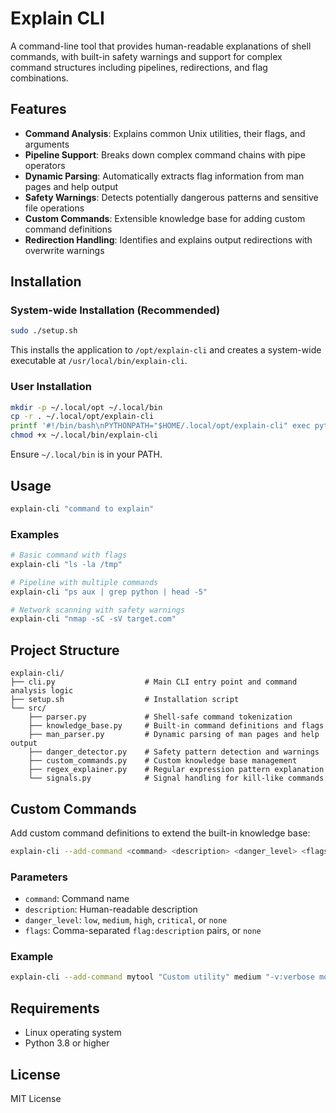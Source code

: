 # Explain CLI

A command-line tool that provides human-readable explanations of shell commands, with built-in safety warnings and support for complex command structures including pipelines, redirections, and flag combinations.

## Features

- **Command Analysis**: Explains common Unix utilities, their flags, and arguments
- **Pipeline Support**: Breaks down complex command chains with pipe operators
- **Dynamic Parsing**: Automatically extracts flag information from man pages and help output
- **Safety Warnings**: Detects potentially dangerous patterns and sensitive file operations
- **Custom Commands**: Extensible knowledge base for adding custom command definitions
- **Redirection Handling**: Identifies and explains output redirections with overwrite warnings

## Installation

### System-wide Installation (Recommended)

```bash
sudo ./setup.sh
```

This installs the application to `/opt/explain-cli` and creates a system-wide executable at `/usr/local/bin/explain-cli`.

### User Installation

```bash
mkdir -p ~/.local/opt ~/.local/bin
cp -r . ~/.local/opt/explain-cli
printf '#!/bin/bash\nPYTHONPATH="$HOME/.local/opt/explain-cli" exec python3 "$HOME/.local/opt/explain-cli/cli.py" "$@"\n' > ~/.local/bin/explain-cli
chmod +x ~/.local/bin/explain-cli
```

Ensure `~/.local/bin` is in your PATH.

## Usage

```bash
explain-cli "command to explain"
```

### Examples

```bash
# Basic command with flags
explain-cli "ls -la /tmp"

# Pipeline with multiple commands
explain-cli "ps aux | grep python | head -5"

# Network scanning with safety warnings
explain-cli "nmap -sC -sV target.com"
```

## Project Structure

```
explain-cli/
├── cli.py                    # Main CLI entry point and command analysis logic
├── setup.sh                  # Installation script
└── src/
    ├── parser.py             # Shell-safe command tokenization
    ├── knowledge_base.py     # Built-in command definitions and flags
    ├── man_parser.py         # Dynamic parsing of man pages and help output
    ├── danger_detector.py    # Safety pattern detection and warnings
    ├── custom_commands.py    # Custom knowledge base management
    ├── regex_explainer.py    # Regular expression pattern explanation
    └── signals.py            # Signal handling for kill-like commands
```

## Custom Commands

Add custom command definitions to extend the built-in knowledge base:

```bash
explain-cli --add-command <command> <description> <danger_level> <flags>
```

### Parameters

- `command`: Command name
- `description`: Human-readable description
- `danger_level`: `low`, `medium`, `high`, `critical`, or `none`
- `flags`: Comma-separated `flag:description` pairs, or `none`

### Example

```bash
explain-cli --add-command mytool "Custom utility" medium "-v:verbose mode, --config:config file path"
```

## Requirements

- Linux operating system
- Python 3.8 or higher

## License

MIT License